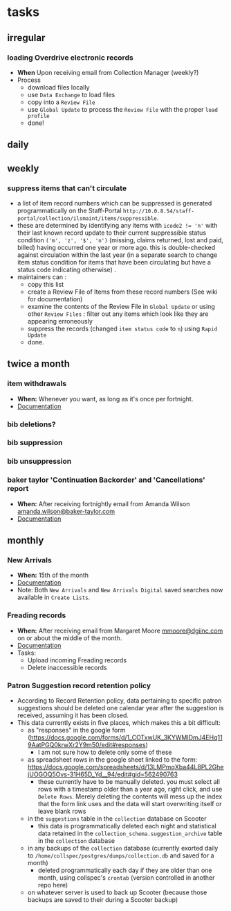 # tasks

## irregular

### loading Overdrive electronic records
- **When** Upon receiving email from Collection Manager (weekly?)
- Process
  - download files locally
  - use `Data Exchange` to load files
  - copy into a `Review File`
  - use `Global Update` to process the `Review File` with the proper `load profile`
  - done!

## daily

## weekly

### suppress items that can't circulate
- a list of item record numbers which can be suppressed is generated programmatically on the Staff-Portal `http://10.0.8.54/staff-portal/collection/ilsmaint/items/suppressible`. 
- these are determined by identifying any items with `icode2 != 'n'` with their last known record update to their current suppressible status condition `('m', 'z', '$', 'n')` (missing, claims returned, lost and paid, billed) having occurred one year or more ago. this is double-checked against circulation within the last year (in a separate search to change item status condition for items that have been circulating but have a status code indicating otherwise) . 
- maintainers can :
  - copy this list
  - create a Review File of Items from these record numbers (See wiki for documentation)
  - examine the contents of the Review File in `Global Update` or using other `Review Files` : filter out any items which look like they are appearing erroneously
  - suppress the records (changed `item status code` to `n`) using `Rapid Update`
  - done.

## twice a month

### item withdrawals 
- **When:** Whenever you want, as long as it's once per fortnight.
- [Documentation](https://github.com/jmrlibrary/collspec-tasks/wiki/item-withdrawals)

### bib deletions?

### bib suppression

### bib unsuppression

### baker taylor 'Continuation Backorder' and 'Cancellations' report
- **When:** After receiving fortnightly email from Amanda Wilson <amanda.wilson@baker-taylor.com>
- [Documentation](https://github.com/jmrlibrary/collspec-tasks/wiki/handling-'Continuation-Backorder'-and-'Cancellations'-report-from-Baker-&-Taylor)

## monthly

### New Arrivals
- **When:** 15th of the month
- [Documentation](https://github.com/jmrlibrary/collspec-tasks/wiki/New-Arrivals-(Featured-Lists))
- Note: Both `New Arrivals` and `New Arrivals Digital` saved searches now available in `Create Lists`.

### Freading records
- **When:** After receiving email from Margaret Moore <mmoore@dgiinc.com> on or about the middle of the month.
- [Documentation](https://github.com/jmrlibrary/collspec-tasks/wiki/Freading-records)
- Tasks: 
  - Upload incoming Freading records
  - Delete inaccessible records

### Patron Suggestion record retention policy
- According to Record Retention policy, data pertaining to specific patron suggestions should be deleted one calendar year after the suggestion is received, assuming it has been closed.
- This data currently exists in five places, which makes this a bit difficult:
  - as "responses" in the google form (https://docs.google.com/forms/d/1_COTxwUK_3KYWMIDmJ4EHq119AatPGQ0krwXr2Y9m50/edit#responses)
    - I am not sure how to delete only some of these
  - as spreadsheet rows in the google sheet linked to the form: https://docs.google.com/spreadsheets/d/13LMPmqXba44L8PL2GhejUOGOQ5Ovs-31H65D_Yd__94/edit#gid=562490763
    - these currently have to be manually deleted. you must select all rows with a timestamp older than a year ago, right click, and use `Delete Rows`. Merely deleting the contents will mess up the index that the form link uses and the data will start overwriting itself or leave blank rows
  - in the `suggestions` table in the `collection` database on Scooter
    - this data is programmatically deleted each night and statistical data retained in the `collection_schema.suggestion_archive` table in the `collection` database
  - in any backups of the `collection` database (currently exorted daily to `/home/collspec/postgres/dumps/collection.db` and saved for a month)
    - deleted programmatically each day if they are older than one month, using collspec's `crontab` (version controlled in another repo here)
  - on whatever server is used to back up Scooter (because those backups are saved to their during a Scooter backup)

